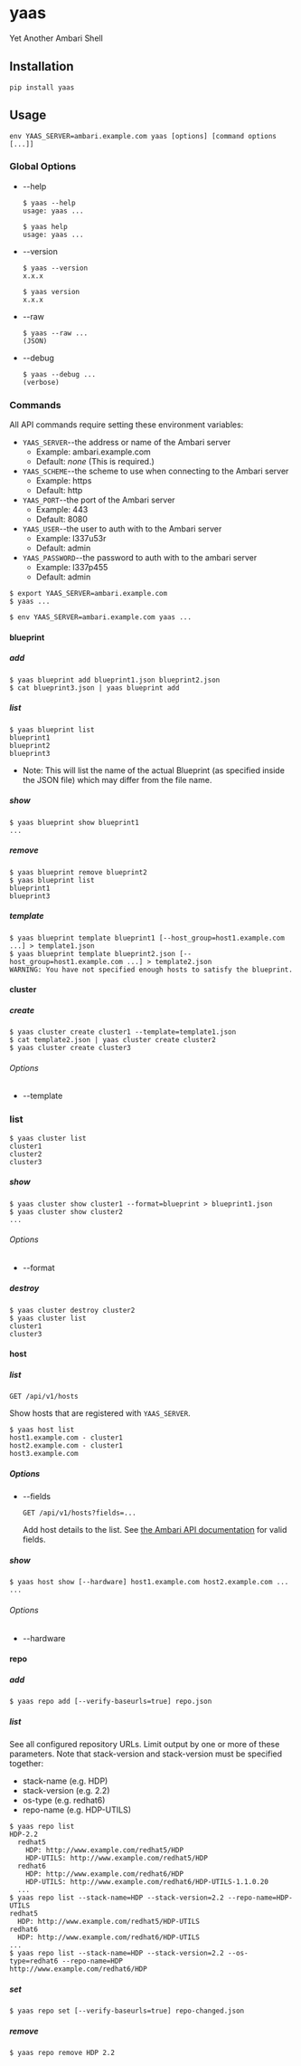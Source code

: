 # yaas
Yet Another Ambari Shell

## Installation

```
pip install yaas
```

## Usage

```
env YAAS_SERVER=ambari.example.com yaas [options] [command options [...]]
```

### Global Options

* --help
  ```
  $ yaas --help
  usage: yaas ...
  ```
  ```
  $ yaas help
  usage: yaas ...
  ```

* --version
  ```
  $ yaas --version
  x.x.x
  ```
  ```
  $ yaas version
  x.x.x
  ```

* --raw
  ```
  $ yaas --raw ...
  (JSON)
  ```

* --debug
  ```
  $ yaas --debug ...
  (verbose)
  ```

### Commands

All API commands require setting these environment variables:
* `YAAS_SERVER`--the address or name of the Ambari server
  * Example: ambari.example.com
  * Default: *none* (This is required.)
* `YAAS_SCHEME`--the scheme to use when connecting to the Ambari server
  * Example: https
  * Default: http
* `YAAS_PORT`--the port of the Ambari server
  * Example: 443
  * Default: 8080
* `YAAS_USER`--the user to auth with to the Ambari server
  * Example: l337u53r
  * Default: admin
* `YAAS_PASSWORD`--the password to auth with to the ambari server
  * Example: l337p455
  * Default: admin

```
$ export YAAS_SERVER=ambari.example.com
$ yaas ...
```
```
$ env YAAS_SERVER=ambari.example.com yaas ...
```

#### blueprint

##### add

```
$ yaas blueprint add blueprint1.json blueprint2.json
$ cat blueprint3.json | yaas blueprint add
```

##### list

```
$ yaas blueprint list
blueprint1
blueprint2
blueprint3
```

* Note: This will list the name of the actual Blueprint (as specified inside the JSON file) which may differ from the file name.

##### show

```
$ yaas blueprint show blueprint1
...
```

##### remove

```
$ yaas blueprint remove blueprint2
$ yaas blueprint list
blueprint1
blueprint3
```

##### template

```
$ yaas blueprint template blueprint1 [--host_group=host1.example.com ...] > template1.json
$ yaas blueprint template blueprint2.json [--host_group=host1.example.com ...] > template2.json
WARNING: You have not specified enough hosts to satisfy the blueprint.
```

#### cluster

##### create

```
$ yaas cluster create cluster1 --template=template1.json
$ cat template2.json | yaas cluster create cluster2
$ yaas cluster create cluster3
```

###### Options

* --template

### list

```
$ yaas cluster list
cluster1
cluster2
cluster3
```

##### show

```
$ yaas cluster show cluster1 --format=blueprint > blueprint1.json
$ yaas cluster show cluster2
...
```

###### Options

* --format

##### destroy

```
$ yaas cluster destroy cluster2
$ yaas cluster list
cluster1
cluster3
```

#### host

##### list

`GET /api/v1/hosts`

Show hosts that are registered with `YAAS_SERVER`.

```
$ yaas host list
host1.example.com - cluster1
host2.example.com - cluster1
host3.example.com
```

##### Options

* --fields

  `GET /api/v1/hosts?fields=...`

  Add host details to the list.
  See [the Ambari API documentation](https://github.com/apache/ambari/blob/trunk/ambari-server/docs/api/v1/host-resources.md) for valid fields.

##### show

```
$ yaas host show [--hardware] host1.example.com host2.example.com ...
...
```

###### Options

* --hardware

#### repo

##### add

```
$ yaas repo add [--verify-baseurls=true] repo.json
```

##### list

See all configured repository URLs. Limit output by one or more of these parameters. Note that stack-version and stack-version must be specified together:
  * stack-name (e.g. HDP)
  * stack-version (e.g. 2.2)
  * os-type (e.g. redhat6)
  * repo-name (e.g. HDP-UTILS)

```
$ yaas repo list
HDP-2.2
  redhat5
    HDP: http://www.example.com/redhat5/HDP
    HDP-UTILS: http://www.example.com/redhat5/HDP
  redhat6
    HDP: http://www.example.com/redhat6/HDP
    HDP-UTILS: http://www.example.com/redhat6/HDP-UTILS-1.1.0.20
  ...
$ yaas repo list --stack-name=HDP --stack-version=2.2 --repo-name=HDP-UTILS
redhat5
  HDP: http://www.example.com/redhat5/HDP-UTILS
redhat6
  HDP: http://www.example.com/redhat6/HDP-UTILS
...
$ yaas repo list --stack-name=HDP --stack-version=2.2 --os-type=redhat6 --repo-name=HDP
http://www.example.com/redhat6/HDP
```

##### set

```
$ yaas repo set [--verify-baseurls=true] repo-changed.json
```

##### remove

```
$ yaas repo remove HDP 2.2
```
